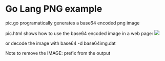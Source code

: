 # Go Lang PNG example

pic.go programatically generates a base64 encoded png image

pic.html shows how to use the base64 encoded image in a web page:
<img src="data:image/png;base64,XXXXXXXXXXXXXXXXXX" />

or decode the image with
base64 -d base64img.dat

Note to remove the IMAGE: prefix from the output